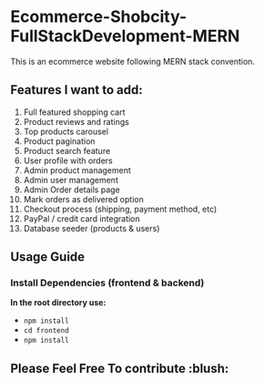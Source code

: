 # Ecommerce-Shobcity-FullStackDevelopment-MERN
This is an ecommerce website following MERN stack convention.

<h2>Features I want to add: </h2>
<ol>
  <li>Full featured shopping cart</li>
<li>Product reviews and ratings</li>
<li>Top products carousel</li>
<li>Product pagination</li>
<li>Product search feature</li>
<li>User profile with orders</li>
<li>Admin product management</li>
<li>Admin user management</li>
<li>Admin Order details page</li>
<li>Mark orders as delivered option</li>
<li>Checkout process (shipping, payment method, etc)</li>
  <li>PayPal / credit card integration</li>
  <li>Database seeder (products & users)</li>
</ol>

<h2>Usage Guide</h2>
<h3>Install Dependencies (frontend & backend)</h3>
<b>In the root directory use:</b>

 <ul> 
   <li><code>npm install</code></li>

  <li><code>cd frontend</code></li>
 
  <li><code>npm install</code></li>
</ul>

<h2>Please Feel Free To contribute :blush:</h2>
